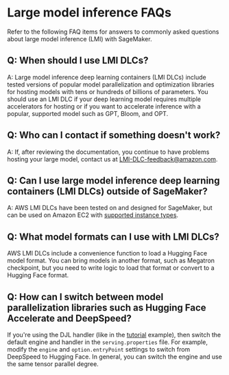 # Large model inference FAQs<a name="realtime-endpoints-large-model-faqs"></a>

 Refer to the following FAQ items for answers to commonly asked questions about large model inference \(LMI\) with SageMaker\. 

## Q: When should I use LMI DLCs?<a name="realtime-endpoints-large-model-faqs-1"></a>

 A: Large model inference deep learning containers \(LMI DLCs\) include tested versions of popular model parallelization and optimization libraries for hosting models with tens or hundreds of billions of parameters\. You should use an LMI DLC if your deep learning model requires multiple accelerators for hosting or if you want to accelerate inference with a popular, supported model such as GPT, Bloom, and OPT\. 

## Q: Who can I contact if something doesn't work?<a name="realtime-endpoints-large-model-faqs-2"></a>

 A: If, after reviewing the documentation, you continue to have problems hosting your large model, contact us at [LMI\-DLC\-feedback@amazon\.com](mailto:LMI-DLC-feedback@amazon.com)\. 

## Q: Can I use large model inference deep learning containers \(LMI DLCs\) outside of SageMaker?<a name="realtime-endpoints-large-model-faqs-3"></a>

 A: AWS LMI DLCs have been tested on and designed for SageMaker, but can be used on Amazon EC2 with [supported instance types](realtime-endpoints-large-model-dlc.md#realtime-endpoints-large-model-dlc-instance)\. 

## Q: What model formats can I use with LMI DLCs?<a name="realtime-endpoints-large-model-faqs-4"></a>

 AWS LMI DLCs include a convenience function to load a Hugging Face model format\. You can bring models in another format, such as Megatron checkpoint, but you need to write logic to load that format or convert to a Hugging Face format\. 

## Q: How can I switch between model parallelization libraries such as Hugging Face Accelerate and DeepSpeed?<a name="realtime-endpoints-large-model-faqs-5"></a>

 If you're using the DJL handler \(like in the [tutorial](realtime-endpoints-large-model-tutorials-deepspeed-djl.md) example\), then switch the default engine and handler in the `serving.properties` file\. For example, modify the `engine` and `option.entryPoint` settings to switch from DeepSpeed to Hugging Face\. In general, you can switch the engine and use the same tensor parallel degree\. 